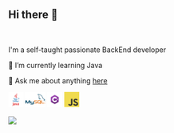 ## Hi there 👋

<!--
**KutayDemirel/KutayDemirel** is a ✨ _special_ ✨ repository because its `README.md` (this file) appears on your GitHub profile.

Here are some ideas to get you started:

- 🔭 I’m currently working on ...
- 🌱 I’m currently learning ...
- 👯 I’m looking to collaborate on ...
- 🤔 I’m looking for help with ...
- 💬 Ask me about ...
- 📫 How to reach me: ...
- 😄 Pronouns: ...
- ⚡ Fun fact: ...
-->


<br />

I'm a self-taught passionate BackEnd developer

🌱 I’m currently learning Java

💬 Ask me about anything [here](https://github.com/issues)



<code><img height="30" src="https://raw.githubusercontent.com/KutayDemirel/KutayDemirel/main/.github/images/java.png"></code>
<code><img height="30" src="https://raw.githubusercontent.com/KutayDemirel/KutayDemirel/main/.github/images/mysql.png"></code>
<code><img height="30" src="https://raw.githubusercontent.com/KutayDemirel/KutayDemirel/main/.github/images/Csharp_Logo.png"></code>
<code><img height="30" src="https://raw.githubusercontent.com/github/explore/80688e429a7d4ef2fca1e82350fe8e3517d3494d/topics/javascript/javascript.png"></code>

<a style="text-align:center;" href="https://github.com/KutayDemirel/github-readme-stats"><img align="center" src="https://github-readme-stats.vercel.app/api/top-langs/?username=KutayDemirel&layout=compact&theme=buefy&hide_border=true" /></a>
<!--
| <a style href="https://github.com/anuraghazra/github-readme-stats"><img align="center" src="https://github-readme-stats.vercel.app/api?username=KutayDemirel&show_icons=true&include_all_commits=true&theme=buefy&hide_border=true" alt="Anurag's github stats" /></a> | <a href="https://github.com/KutayDemirel/github-readme-stats"><img align="center" src="https://github-readme-stats.vercel.app/api/top-langs/?username=KutayDemirel&layout=compact&theme=buefy&hide_border=true" /></a> |
| ------------- | ------------- |
-->
